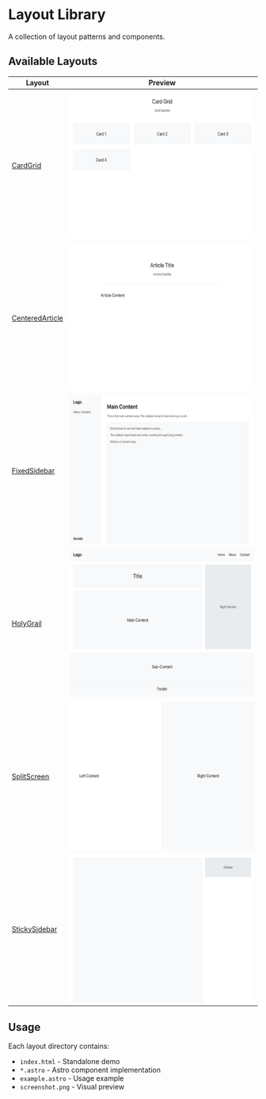 # Layout Library

A collection of layout patterns and components.

## Available Layouts

| Layout | Preview |
|--------|---------|
| [CardGrid](CardGrid/) | <img src="CardGrid/screenshot.png" alt="CardGrid" height="300"> |
| [CenteredArticle](CenteredArticle/) | <img src="CenteredArticle/screenshot.png" alt="CenteredArticle" height="300"> |
| [FixedSidebar](FixedSidebar/) | <img src="FixedSidebar/screenshot.png" alt="FixedSidebar" height="300"> |
| [HolyGrail](HolyGrail/) | <img src="HolyGrail/screenshot.png" alt="HolyGrail" height="300"> |
| [SplitScreen](SplitScreen/) | <img src="SplitScreen/screenshot.png" alt="SplitScreen" height="300"> |
| [StickySidebar](StickySidebar/) | <img src="StickySidebar/screenshot.png" alt="StickySidebar" height="300"> |

## Usage

Each layout directory contains:
- `index.html` - Standalone demo
- `*.astro` - Astro component implementation
- `example.astro` - Usage example
- `screenshot.png` - Visual preview
